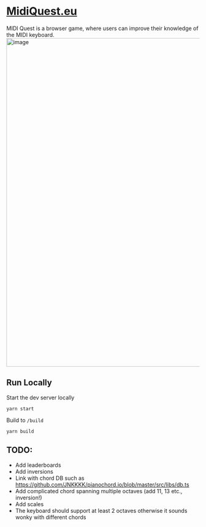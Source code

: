 # [MidiQuest.eu](https://midiquest.eu)
MIDI Quest is a browser game, where users can improve their knowledge of the MIDI keyboard.
<img width="857" alt="image" src="https://github.com/user-attachments/assets/9b8bc6f3-cefe-43d3-8600-a093fe351c5b">

## Run Locally
Start the dev server locally
```
yarn start
```
Build to `/build`
```
yarn build
```

## TODO:
- Add leaderboards
- Add inversions
- Link with chord DB such as https://github.com/JNKKKK/pianochord.io/blob/master/src/libs/db.ts
- Add complicated chord spanning multiple octaves (add 11, 13 etc., inversion!)
- Add scales
- The keyboard should support at least 2 octaves otherwise it sounds wonky with different chords
